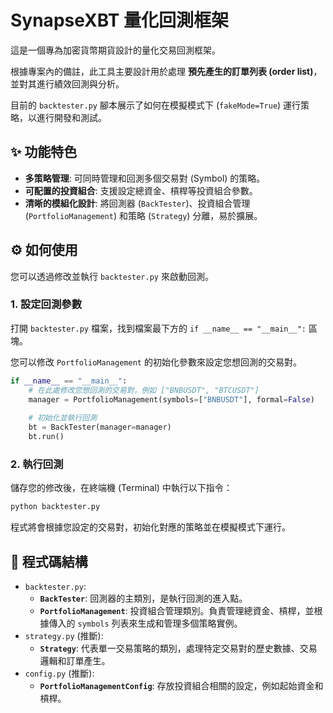 # SynapseXBT 量化回測框架

這是一個專為加密貨幣期貨設計的量化交易回測框架。

根據專案內的備註，此工具主要設計用於處理 **預先產生的訂單列表 (order list)**，並對其進行績效回測與分析。

目前的 `backtester.py` 腳本展示了如何在模擬模式下 (`fakeMode=True`) 運行策略，以進行開發和測試。

## ✨ 功能特色

- **多策略管理**: 可同時管理和回測多個交易對 (Symbol) 的策略。
- **可配置的投資組合**: 支援設定總資金、槓桿等投資組合參數。
- **清晰的模組化設計**: 將回測器 (`BackTester`)、投資組合管理 (`PortfolioManagement`) 和策略 (`Strategy`) 分離，易於擴展。

## ⚙️ 如何使用

您可以透過修改並執行 `backtester.py` 來啟動回測。

### 1. 設定回測參數

打開 `backtester.py` 檔案，找到檔案最下方的 `if __name__ == "__main__":` 區塊。

您可以修改 `PortfolioManagement` 的初始化參數來設定您想回測的交易對。

```python
if __name__ == "__main__":
    # 在此處修改您想回測的交易對，例如 ["BNBUSDT", "BTCUSDT"]
    manager = PortfolioManagement(symbols=["BNBUSDT"], formal=False)
    
    # 初始化並執行回測
    bt = BackTester(manager=manager)
    bt.run()
```

### 2. 執行回測

儲存您的修改後，在終端機 (Terminal) 中執行以下指令：

```bash
python backtester.py
```

程式將會根據您設定的交易對，初始化對應的策略並在模擬模式下運行。

## 🔧 程式碼結構

- `backtester.py`:
    - **`BackTester`**: 回測器的主類別，是執行回測的進入點。
    - **`PortfolioManagement`**: 投資組合管理類別。負責管理總資金、槓桿，並根據傳入的 `symbols` 列表來生成和管理多個策略實例。
- `strategy.py` (推斷):
    - **`Strategy`**: 代表單一交易策略的類別，處理特定交易對的歷史數據、交易邏輯和訂單產生。
- `config.py` (推斷):
    - **`PortfolioManagementConfig`**: 存放投資組合相關的設定，例如起始資金和槓桿。


